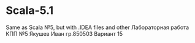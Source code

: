 # Scala-5.1
Same as Scala №5, but with .IDEA files and other
Лабораторная работа КПП №5
Якушев Иван гр.850503
Вариант 15
